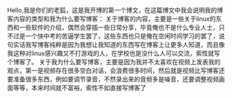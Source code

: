 Hello,我是你们的老狐，这是我开博的第一个博文，在这篇博文中我会说明我的博客内容的类型和我为什么要写博客：
    关于博客的内容，主要是一些关于linux的东西和一些软件的介绍，偶然会穿插一些日常分享，毕竟俺也不是什么专业人士，只不过是一个快中考的苦逼学生罢了，这些东西也只是俺在空闲时间学习的罢了，说句实话我写博客纯粹是因为我想让我知道的东西写在博客上让更多人知道，而且像我这种对linux感兴趣又不打游戏的人，在学校也是没什么人可以交流，索性就写个博客了。
    关于我为什么要写博客，主要是因为我并不太喜欢在视频上发表我的观点，第一是视频存在很多空白对话，会浪费很多时间，然后就是视频比写博客还要准备很多东西，例如要调节录音，不然录出来的音频多是噪音，还要调整视频画面等等，本来时间就不富裕，索性不如直接写博客了